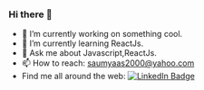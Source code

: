 ### Hi there 👋


- 🔭 I’m currently working on something cool.
- 🌱 I’m currently learning ReactJs.
- 💬 Ask me about Javascript,ReactJs.
- 📫 How to reach: saumyaas2000@yahoo.com
- Find me all around the web: [![LinkedIn Badge](https://img.shields.io/badge/LinkedIn-Profile-informational?style=flat&logo=linkedin&logoColor=white&color=0D76A8)](https://www.linkedin.com/in/saumya-reddy-381320230/)

